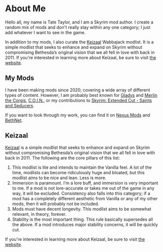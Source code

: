 # About Me

Hello all, my name is Tate Taylor, and I am a Skyrim mod author. I create a random mix of mods and don't really stay within any one category; I just add whatever I want to see in the game.

In addition to my mods, I also curate the [Keizaal](https://www.nexusmods.com/skyrimspecialedition/mods/68997) Wabbajack modlist. It is a simple modlist that seeks to enhance and expand on Skyrim without compromising Bethesda’s original vision that we all fell in love with back in 2011. If you're interested in learning more about Keizaal, be sure to visit [the website](https://keizaal.github.io/Keizaal/).

## My Mods

I have been making mods since 2020; covering a wide array of different types of content. However, I am probably best known for [Gladys](https://www.nexusmods.com/skyrimspecialedition/mods/50164) and [Merlin the Corgis](https://www.nexusmods.com/skyrimspecialedition/mods/56433), [C.O.I.N.](https://www.nexusmods.com/skyrimspecialedition/mods/51439), or my contributions to [Skyrim: Extended Cut - Saints and Seducers](https://www.nexusmods.com/skyrimspecialedition/mods/72772).

If you want to look through my work, you can find it on [Nexus Mods](https://www.nexusmods.com/users/61720101) and [BethNet](https://creations.bethesda.net/en/skyrim/all?author_displayname=TateTaylorOH).

## Keizaal

[Keizaal](https://www.nexusmods.com/skyrimspecialedition/mods/68997) is a simple modlist that seeks to enhance and expand on Skyrim without compromising Bethesda’s original vision that we all fell in love with back in 2011. The following are the core pillars of this list:

1. This modlist is lite and intends to maintain the Vanilla feel. A lot of the time, modlists can become ridiculously huge and bloated, but this modlist aims to be nice and lean. Less is more.
2. Immersion is paramount. I’m a lore buff, and immersion is very important to me. If a mod is not lore-accurate or takes me out of the game in any way, it will be excluded. Consistency also falls into this category; if a mod has a completely different aesthetic from Vanilla or any of my other mods, then it will probably not be included.
3. Mods must have decent longevity. This modlist aims to be somewhat relevant, in theory, forever.
4. Stability is the most important thing. This rule basically supersedes all the above. If a mod introduces major stability concerns, it will be quickly cut.

If you're interested in learning more about Keizaal, be sure to visit [the website](https://keizaal.github.io/Keizaal/).
